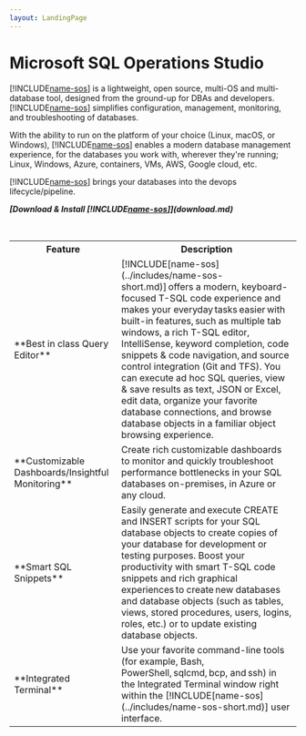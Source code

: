 ```yaml
---
layout: LandingPage
---
```


# Microsoft SQL Operations Studio

[!INCLUDE[name-sos](../includes/name-sos-short.md)] is a lightweight, open source, multi-OS and multi-database tool, designed from the ground-up for DBAs and developers. [!INCLUDE[name-sos](../includes/name-sos-short.md)] simplifies configuration, management, monitoring, and troubleshooting of databases. 

With the ability to run on the platform of your choice (Linux, macOS, or Windows), [!INCLUDE[name-sos](../includes/name-sos-short.md)] enables a modern database management experience, for the databases you work with, wherever they're running; Linux, Windows, Azure, containers, VMs, AWS, Google cloud, etc. 

[!INCLUDE[name-sos](../includes/name-sos-short.md)] brings your databases into the devops lifecycle/pipeline.

***[Download & Install [!INCLUDE[name-sos](../includes/name-sos-short.md)]](download.md)***

<table style="width:100%">
  <tr>
    <th>Feature</th>
    <th>Description</th> 
  </tr>
  <tr>
    <td>**Best in class Query Editor**</td>
    <td>[!INCLUDE[name-sos](../includes/name-sos-short.md)] offers a modern, keyboard-focused T-SQL code experience and makes your everyday tasks easier with built-in features, such as multiple tab windows, a rich T-SQL editor, IntelliSense, keyword completion, code snippets & code navigation, and source control integration (Git and TFS). You can execute ad hoc SQL queries, view & save results as text, JSON or Excel, edit data, organize your favorite database connections, and browse database objects in a familiar object browsing experience. </td>
  </tr>
  <tr>
    <td>**Customizable Dashboards/Insightful Monitoring**</td>
    <td>Create rich customizable dashboards to monitor and quickly troubleshoot performance bottlenecks in your SQL databases on-premises, in Azure or any cloud.</td> 
  </tr>
  <tr>
    <td>**Smart SQL Snippets**</td>
    <td>Easily generate and execute CREATE and INSERT scripts for your SQL database objects to create copies of your database for development or testing purposes. Boost your productivity with smart T-SQL code snippets and rich graphical experiences to create new databases and database objects (such as tables, views, stored procedures, users, logins, roles, etc.) or to update existing database objects.</td> 
  </tr>
  <tr>
    <td>**Integrated Terminal**</td>
    <td>Use your favorite command-line tools (for example, Bash, PowerShell, sqlcmd, bcp, and ssh) in the Integrated Terminal window right within the [!INCLUDE[name-sos](../includes/name-sos-short.md)] user interface.</td> 
  </tr>
</table> 


